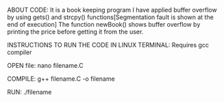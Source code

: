 
ABOUT CODE:
It is a book keeping program
I have applied buffer overflow by using gets() and strcpy() functions[Segmentation fault is shown at the end of execution]
The function newBook() shows buffer overflow by printing the price before getting it from the user.

INSTRUCTIONS TO RUN THE CODE
IN LINUX TERMINAL: 
Requires gcc compiler

OPEN file:
nano filename.C

COMPILE:
g++ filename.C -o filename

RUN:
./filename


